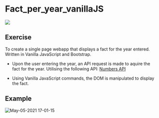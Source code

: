 # Fact_per_year_vanillaJS

<img src="https://user-images.githubusercontent.com/75075773/117170946-59fdd480-adc2-11eb-9e8a-fe979fb8ff4e.jpg">

## Exercise

To create a single page webapp that displays a fact for the year entered. Written in Vanilla JavaScript and Bootstrap.

- Upon the user entering the year, an API request is made to aquire the fact for the year. Utilising the following API: [Numbers API](http://numbersapi.com/#42)

- Using Vanilla JavaScript commands, the DOM is manipulated to display the fact.

## Example

![May-05-2021 17-01-15](https://user-images.githubusercontent.com/75075773/117172278-8f56f200-adc3-11eb-9830-a4c2baa03bef.gif)
